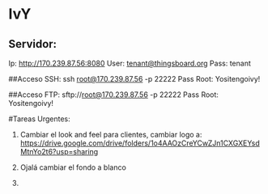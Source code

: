 # IvY


## Servidor:

Ip: http://170.239.87.56:8080
User: tenant@thingsboard.org
Pass: tenant

##Acceso SSH:
ssh root@170.239.87.56 -p 22222
Pass Root: Yositengoivy!

##Acceso FTP:
sftp://root@170.239.87.56 -p 22222
Pass Root: Yositengoivy!

#Tareas Urgentes:

1. Cambiar el look and feel para clientes, cambiar logo a:
https://drive.google.com/drive/folders/1o4AAOzCreYCwZJn1CXGXEYsdMtnYo2t6?usp=sharing

2. Ojalá cambiar el fondo a blanco

3. 
